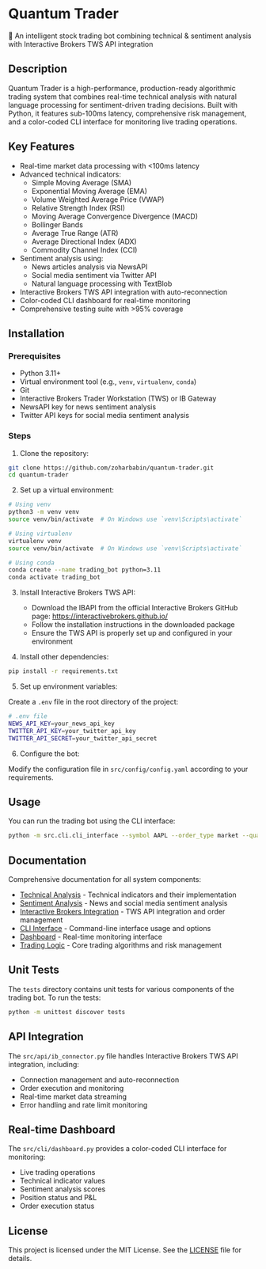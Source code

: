 # Quantum Trader

🤖 An intelligent stock trading bot combining technical & sentiment analysis with Interactive Brokers TWS API integration

## Description

Quantum Trader is a high-performance, production-ready algorithmic trading system that combines real-time technical analysis with natural language processing for sentiment-driven trading decisions. Built with Python, it features sub-100ms latency, comprehensive risk management, and a color-coded CLI interface for monitoring live trading operations.

## Key Features

- Real-time market data processing with <100ms latency
- Advanced technical indicators:
  - Simple Moving Average (SMA)
  - Exponential Moving Average (EMA)
  - Volume Weighted Average Price (VWAP)
  - Relative Strength Index (RSI)
  - Moving Average Convergence Divergence (MACD)
  - Bollinger Bands
  - Average True Range (ATR)
  - Average Directional Index (ADX)
  - Commodity Channel Index (CCI)
- Sentiment analysis using:
  - News articles analysis via NewsAPI
  - Social media sentiment via Twitter API
  - Natural language processing with TextBlob
- Interactive Brokers TWS API integration with auto-reconnection
- Color-coded CLI dashboard for real-time monitoring
- Comprehensive testing suite with >95% coverage

## Installation

### Prerequisites

- Python 3.11+
- Virtual environment tool (e.g., `venv`, `virtualenv`, `conda`)
- Git
- Interactive Brokers Trader Workstation (TWS) or IB Gateway
- NewsAPI key for news sentiment analysis
- Twitter API keys for social media sentiment analysis

### Steps

1. Clone the repository:

```sh
git clone https://github.com/zoharbabin/quantum-trader.git
cd quantum-trader
```

2. Set up a virtual environment:

```sh
# Using venv
python3 -m venv venv
source venv/bin/activate  # On Windows use `venv\Scripts\activate`

# Using virtualenv
virtualenv venv
source venv/bin/activate  # On Windows use `venv\Scripts\activate`

# Using conda
conda create --name trading_bot python=3.11
conda activate trading_bot
```

3. Install Interactive Brokers TWS API:
   - Download the IBAPI from the official Interactive Brokers GitHub page: https://interactivebrokers.github.io/
   - Follow the installation instructions in the downloaded package
   - Ensure the TWS API is properly set up and configured in your environment

4. Install other dependencies:

```sh
pip install -r requirements.txt
```

5. Set up environment variables:

Create a `.env` file in the root directory of the project:

```sh
# .env file
NEWS_API_KEY=your_news_api_key
TWITTER_API_KEY=your_twitter_api_key
TWITTER_API_SECRET=your_twitter_api_secret
```

6. Configure the bot:

Modify the configuration file in `src/config/config.yaml` according to your requirements.

## Usage

You can run the trading bot using the CLI interface:

```sh
python -m src.cli.cli_interface --symbol AAPL --order_type market --quantity 10
```

## Documentation

Comprehensive documentation for all system components:

- [Technical Analysis](./docs/technical_analysis.md) - Technical indicators and their implementation
- [Sentiment Analysis](./docs/sentiment_analysis.md) - News and social media sentiment analysis
- [Interactive Brokers Integration](./docs/ib_connector.md) - TWS API integration and order management
- [CLI Interface](./docs/cli_interface.md) - Command-line interface usage and options
- [Dashboard](./docs/dashboard.md) - Real-time monitoring interface
- [Trading Logic](./docs/trading_logic.md) - Core trading algorithms and risk management

## Unit Tests

The `tests` directory contains unit tests for various components of the trading bot. To run the tests:

```sh
python -m unittest discover tests
```

## API Integration

The `src/api/ib_connector.py` file handles Interactive Brokers TWS API integration, including:
- Connection management and auto-reconnection
- Order execution and monitoring
- Real-time market data streaming
- Error handling and rate limit monitoring

## Real-time Dashboard

The `src/cli/dashboard.py` provides a color-coded CLI interface for monitoring:
- Live trading operations
- Technical indicator values
- Sentiment analysis scores
- Position status and P&L
- Order execution status

## License

This project is licensed under the MIT License. See the [LICENSE](LICENSE) file for details.
